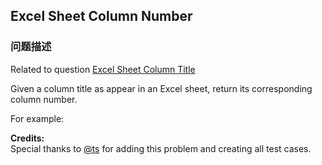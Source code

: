 ## Excel Sheet Column Number  
### 问题描述
Related to question [Excel Sheet Column Title](https://leetcode.com/problems/excel-sheet-column-title/)

Given a column title as appear in an Excel sheet, return its corresponding column number.

For example:

**Credits:**<br />Special thanks to [@ts](https://leetcode.com/discuss/user/ts) for adding this problem and creating all test cases.
